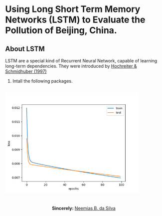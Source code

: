 # Using Long Short Term Memory Networks (LSTM) to Evaluate the Pollution of Beijing, China.


## About LSTM

LSTM are a special kind of Recurrent Neural Network, capable of learning long-term dependencies. They were introduced by [Hochreiter & Schmidhuber (1997)](http://www.bioinf.jku.at/publications/older/2604.pdf)


1. Intall the following packages.
  ```

  ```
<img src="plot.png" width="85%" height="85%">


#

<p align="center"><b>Sincerely:</b> <a href="https://github.com/neemiasbsilva">Neemias B. da Silva</a></p>

#